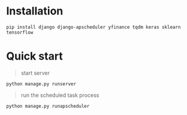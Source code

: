 # Installation
```
pip install django django-apscheduler yfinance tqdm keras sklearn tensorflow
```

# Quick start
> start server
```
python manage.py runserver
```
> run the scheduled task process 
```
python manage.py runapscheduler
```
